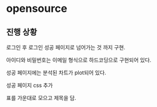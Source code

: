 # opensource

## 진행 상황

로그인 후 로그인 성공 페이지로 넘어가는 것 까지 구현.

아이디와 비밀번호는 이메일 형식으로 하드코딩으로 구현되어 있다.

성공 페이지에는 분석된 차트가 plot되어 있다.

성공 페이지 css 추가

표를 가운대로 모으고 제목을 담.

